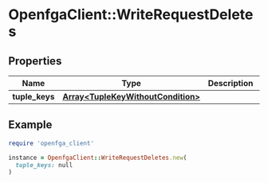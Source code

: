 # OpenfgaClient::WriteRequestDeletes

## Properties

| Name | Type | Description | Notes |
| ---- | ---- | ----------- | ----- |
| **tuple_keys** | [**Array&lt;TupleKeyWithoutCondition&gt;**](TupleKeyWithoutCondition.md) |  |  |

## Example

```ruby
require 'openfga_client'

instance = OpenfgaClient::WriteRequestDeletes.new(
  tuple_keys: null
)
```

